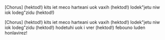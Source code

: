 \[Chorus]
(hektod!) kits iet meco
harteani uok vaxih
(hektod!) lodek"jetu
niw iok lodeg"zidu
(hektod!) 

\[Chorus]
(hektod!) kits iet meco
harteani uok vaxih
(hektod!) lodek"jetu
niw iok lodeg"zidu
(hektod!) hodetuhi
uok i vrer
(hektod!) febouno
luden honlavirez!